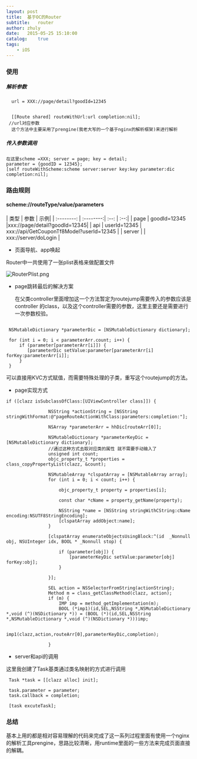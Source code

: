 ```yaml
---
layout: post
title:  基于OC的Router
subtitle:   router
author: zhuly
date:   2015-05-25 15:10:00
catalog:    true
tags:
    - iOS
---
```

###  使用

#####  解析参数

```
  url = XXX://page/detail?goodId=12345
  
  
  [[Route shared] routeWithUrl:url completion:nil];
 //url对应参数 
  这个方法中主要采用了prengine(我老大写的一个基于nginx的解析框架)来进行解析 
```

#####  传入参数调用

```
在这里scheme =XXX; server = page; key = detail; 
parameter = {goodID = 12345}; 
[self routeWithScheme:scheme server:server key:key parameter:dic completion:nil]; 

```
###  路由规则

####  scheme://routeType/value/parameters

| 类型        | 参数  | 示例|
| :--------: | :--------:| :--: | :--:|
| page      |  goodId=12345  |xxx://page/detail?goodId=12345|
| api       |  userId=12345  |  xxx://api/GetCouponTf8Model?userId=12345 |
| server    |   | xxx://server/doLogin |

- 页面导航、app唤起

Router中一共使用了一张plist表格来做配置文件


![RouterPlist.png](http://upload-images.jianshu.io/upload_images/1891925-f206bdc7fa897be1.png?imageMogr2/auto-orient/strip%7CimageView2/2/w/1240)


- page跳转最后的解决方案

	在父类controller里面增加这一个方法暂定为routejump需要传入的参数应该是controller 的class，以及这个controller需要的参数，这里主要还是需要进行一次参数校验。
	
```
	
 NSMutableDictionary *parameterDic = [NSMutableDictionary dictionary];
  	
 for (int i = 0; i < parameterArr.count; i++) {
     if (parameter[parameterArr[i]]) {
        [parameterDic setValue:parameter[parameterArr[i] forKey:parameterArr[i]];
     }               
 }
```
可以直接用KVC方式赋值，而需要特殊处理的子类，重写这个routejump的方法。 

- page实现方式

```
if ([clazz isSubclassOfClass:[UIViewController class]]) {
                
                NSString *actionString = [NSString stringWithFormat:@"pageRouteActionWithClass:parameters:completion:"];
                
                NSArray *parameterArr = hhDic[routeArr[0]];
                
                NSMutableDictionary *parameterKeyDic = [NSMutableDictionary dictionary];
                //通过这种方式去取对应类的属性 就不需要手动输入了
                unsigned int count;
                objc_property_t *properties = class_copyPropertyList(clazz, &count);
                
                NSMutableArray *clspatArray = [NSMutableArray array];
                for (int i = 0; i < count; i++) {
                    
                    objc_property_t property = properties[i];
                    
                    const char *cName = property_getName(property);
                    
                    NSString *name = [NSString stringWithCString:cName encoding:NSUTF8StringEncoding];
                    [clspatArray addObject:name];
                }
                
                [clspatArray enumerateObjectsUsingBlock:^(id  _Nonnull obj, NSUInteger idx, BOOL * _Nonnull stop) {
                    
                    if (parameter[obj]) {
                        [parameterKeyDic setValue:parameter[obj] forKey:obj];
                    }
                    
                }];
                
                SEL action = NSSelectorFromString(actionString);
                Method m = class_getClassMethod(clazz, action);
                if (m) {
                    IMP imp = method_getImplementation(m);
                    BOOL (*imp1)(id,SEL,NSString *,NSMutableDictionary *,void (^)(NSDictionary *)) = (BOOL (*)(id,SEL,NSString *,NSMutableDictionary *,void (^)(NSDictionary *)))imp;
                    
                    imp1(clazz,action,routeArr[0],parameterKeyDic,completion);
                    
                }

```

- server和api的调用
 
这里我创建了Task基类通过类名映射的方式进行调用

 ```
  Task *task = [[clazz alloc] init];
                
  task.parameter = parameter;
  task.callback = completion;
              
  [task excuteTask];

 ```	

###  总结

基本上用的都是相对容易理解的代码来完成了这一系列过程里面有使用一个nginx的解析工具prengine，思路比较清晰，用runtime里面的一些方法来完成页面直接的解耦。